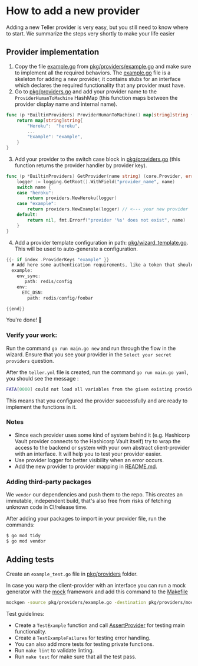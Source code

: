 # How to add a new provider

Adding a new Teller provider is very easy, but you still need to know where to start. We summarize the steps very shortly to make your life easier  


## Provider implementation

1. Copy the file [example.go](pkg/providers/example.go) from [pkg/providers/example.go](../pkg/providers/example.go) and make sure to implement all the required behaviors. The [example.go](../pkg/providers/example.go) file is a skeleton for adding a new provider, it contains stubs for an interface which declares the required functionality that any provider must have.
2. Go to [pkg/providers.go](../pkg/providers.go) and add your provider name to the `ProviderHumanToMachine` HashMap (this function maps between the provider display name and internal name).
```go
func (p *BuiltinProviders) ProviderHumanToMachine() map[string]string {
    return map[string]string{
        "Heroku":  "heroku",
        ...
        "Example": "example",
    }
}
```
3. Add your provider to the switch case block in [pkg/providers.go](../pkg/providers.go) (this function returns the provider handler by provider key).
```go
func (p *BuiltinProviders) GetProvider(name string) (core.Provider, error) {
    logger := logging.GetRoot().WithField("provider_name", name)
    switch name {
    case "heroku":
        return providers.NewHeroku(logger)
    case "example":
        return providers.NewExample(logger) // <--- your new provider
    default:
        return nil, fmt.Errorf("provider '%s' does not exist", name)
    }
}
```
4. Add a provider template configuration in path: [pkg/wizard_template.go](../pkg/wizard_template.go). This will be used to auto-generate a configuration.
```go
{{- if index .ProviderKeys "example" }}
  # Add here some authentication requirements, like a token that should be in the user's environment.
  example:
    env_sync:
       path: redis/config
    env:
      ETC_DSN:
        path: redis/config/foobar

{{end}}
```

You're done! :rocket:

### Verify your work:
Run the command `go run main.go new` and run through the flow in the wizard. 
Ensure that you see your provider in the `Select your secret providers` question.

After the `teller.yml` file is created, run the command `go run main.go yaml`, you should see the message :
```sh
FATA[0000] could not load all variables from the given existing providers  error="provider \"Example\" does not implement write yet"
```
This means that you configured the provider successfully and are ready to implement the functions in it.

### Notes
* Since each provider uses some kind of system behind it (e.g. Hashicorp Vault provider connects to the Hashicorp Vault itself) try to wrap the access to the backend or system with your own abstract client-provider with an interface. It will help you to test your provider easier.
* Use provider logger for better visibility when an error occurs.
* Add the new provider to provider mapping in [README.md](../README.md#remapping-provider-variables).


### Adding third-party packages
We `vendor` our dependencies and push them to the repo. This creates an immutable, independent build, that's also free from risks of fetching unknown code in CI/release time.

After adding your packages to import in your provider file, run the commands:
```sh
$ go mod tidy
$ go mod vendor
```

## Adding tests 

Create an `example_test.go` file in [pkg/providers](../pkg/providers) folder.

In case you warp the client-provider with an interface you can run a mock generator with the [mock](https://github.com/golang/mock) framework and add this command to the [Makefile](../Makefile)

```sh
mockgen -source pkg/providers/example.go -destination pkg/providers/mock_providers/example_mock.go
```

Test guidelines:

* Create a `TestExample` function and call [AssertProvider](../pkg/providers/helpers_test.go) for testing main functionality.
* Create a `TestExampleFailures` for testing error handling.
* You can also add more tests for testing private functions.
* Run `make lint` to validate linting.
* Run `make test` for make sure that all the test pass.

